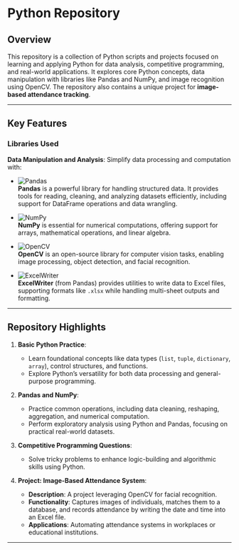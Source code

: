 # Python Repository

## Overview

This repository is a collection of Python scripts and projects focused on learning and applying Python for data analysis, competitive programming, and real-world applications. It explores core Python concepts, data manipulation with libraries like Pandas and NumPy, and image recognition using OpenCV. The repository also contains a unique project for **image-based attendance tracking**.

---

## Key Features

### Libraries Used

**Data Manipulation and Analysis**: Simplify data processing and computation with:

- ![Pandas](https://img.shields.io/badge/Pandas-150458?style=flat&logo=pandas&logoColor=white)  
  **Pandas** is a powerful library for handling structured data. It provides tools for reading, cleaning, and analyzing datasets efficiently, including support for DataFrame operations and data wrangling.

- ![NumPy](https://img.shields.io/badge/NumPy-013243?style=flat&logo=numpy&logoColor=white)  
  **NumPy** is essential for numerical computations, offering support for arrays, mathematical operations, and linear algebra.

- ![OpenCV](https://img.shields.io/badge/OpenCV-5C3EE8?style=flat&logo=opencv&logoColor=white)  
  **OpenCV** is an open-source library for computer vision tasks, enabling image processing, object detection, and facial recognition.

- ![ExcelWriter](https://img.shields.io/badge/ExcelWriter-F6B900?style=flat&logo=microsoft-excel&logoColor=white)  
  **ExcelWriter** (from Pandas) provides utilities to write data to Excel files, supporting formats like `.xlsx` while handling multi-sheet outputs and formatting.

---

## Repository Highlights

1. **Basic Python Practice**:  
   - Learn foundational concepts like data types (`list`, `tuple`, `dictionary`, `array`), control structures, and functions.  
   - Explore Python’s versatility for both data processing and general-purpose programming.

2. **Pandas and NumPy**:  
   - Practice common operations, including data cleaning, reshaping, aggregation, and numerical computation.  
   - Perform exploratory analysis using Python and Pandas, focusing on practical real-world datasets.

3. **Competitive Programming Questions**:  
   - Solve tricky problems to enhance logic-building and algorithmic skills using Python.

4. **Project: Image-Based Attendance System**:  
   - **Description**: A project leveraging OpenCV for facial recognition.  
   - **Functionality**: Captures images of individuals, matches them to a database, and records attendance by writing the date and time into an Excel file.  
   - **Applications**: Automating attendance systems in workplaces or educational institutions.

---
